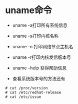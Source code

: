 # uname命令

* uname -a打印所有系统信息

* uname -s打印内核名称

* uname -n 打印网络节点主机名

* uname -r打印内核发信版本号

* uname –help 获得帮助信息

* 查看系统版本号的方法还有
```shell
# cat /proc/version
# cat /etc/redhat-release
# cat /etc/issue
```
